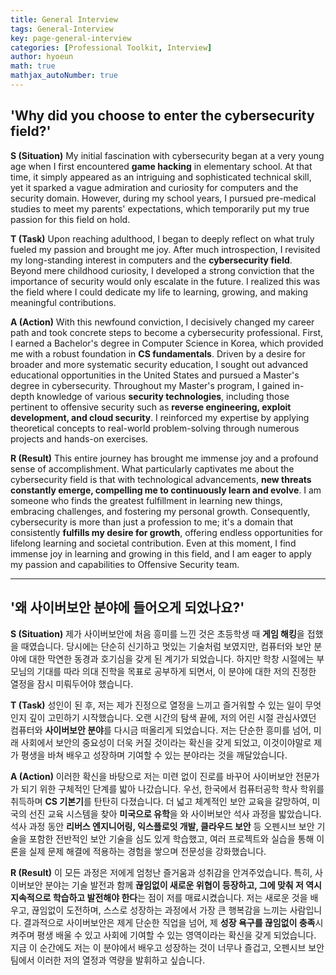 ```yaml
---
title: General Interview
tags: General-Interview
key: page-general-interview
categories: [Professional Toolkit, Interview]
author: hyoeun
math: true
mathjax_autoNumber: true
---
```


## **'Why did you choose to enter the cybersecurity field?'**

**S (Situation)**
My initial fascination with cybersecurity began at a very young age when I first encountered **game hacking** in elementary school. At that time, it simply appeared as an intriguing and sophisticated technical skill, yet it sparked a vague admiration and curiosity for computers and the security domain. However, during my school years, I pursued pre-medical studies to meet my parents' expectations, which temporarily put my true passion for this field on hold.

**T (Task)**
Upon reaching adulthood, I began to deeply reflect on what truly fueled my passion and brought me joy. After much introspection, I revisited my long-standing interest in computers and the **cybersecurity field**. Beyond mere childhood curiosity, I developed a strong conviction that the importance of security would only escalate in the future. I realized this was the field where I could dedicate my life to learning, growing, and making meaningful contributions.

**A (Action)**
With this newfound conviction, I decisively changed my career path and took concrete steps to become a cybersecurity professional. First, I earned a Bachelor's degree in Computer Science in Korea, which provided me with a robust foundation in **CS fundamentals**. Driven by a desire for broader and more systematic security education, I sought out advanced educational opportunities in the United States and pursued a Master's degree in cybersecurity. Throughout my Master's program, I gained in-depth knowledge of various **security technologies**, including those pertinent to offensive security such as **reverse engineering, exploit development, and cloud security**. I reinforced my expertise by applying theoretical concepts to real-world problem-solving through numerous projects and hands-on exercises.

**R (Result)**
This entire journey has brought me immense joy and a profound sense of accomplishment. What particularly captivates me about the cybersecurity field is that with technological advancements, **new threats constantly emerge, compelling me to continuously learn and evolve**. I am someone who finds the greatest fulfillment in learning new things, embracing challenges, and fostering my personal growth. Consequently, cybersecurity is more than just a profession to me; it's a domain that consistently **fulfills my desire for growth**, offering endless opportunities for lifelong learning and societal contribution. Even at this moment, I find immense joy in learning and growing in this field, and I am eager to apply my passion and capabilities to Offensive Security team.

---

## **'왜 사이버보안 분야에 들어오게 되었나요?'**

**S (Situation)**
제가 사이버보안에 처음 흥미를 느낀 것은 초등학생 때 **게임 해킹**을 접했을 때였습니다. 당시에는 단순히 신기하고 멋있는 기술처럼 보였지만, 컴퓨터와 보안 분야에 대한 막연한 동경과 호기심을 갖게 된 계기가 되었습니다. 하지만 학창 시절에는 부모님의 기대를 따라 의대 진학을 목표로 공부하게 되면서, 이 분야에 대한 저의 진정한 열정을 잠시 미뤄두어야 했습니다.

**T (Task)**
성인이 된 후, 저는 제가 진정으로 열정을 느끼고 즐거워할 수 있는 일이 무엇인지 깊이 고민하기 시작했습니다. 오랜 시간의 탐색 끝에, 저의 어린 시절 관심사였던 컴퓨터와 **사이버보안 분야**를 다시금 떠올리게 되었습니다. 저는 단순한 흥미를 넘어, 미래 사회에서 보안의 중요성이 더욱 커질 것이라는 확신을 갖게 되었고, 이것이야말로 제가 평생을 바쳐 배우고 성장하며 기여할 수 있는 분야라는 것을 깨달았습니다.

**A (Action)**
이러한 확신을 바탕으로 저는 미련 없이 진로를 바꾸어 사이버보안 전문가가 되기 위한 구체적인 단계를 밟아 나갔습니다. 우선, 한국에서 컴퓨터공학 학사 학위를 취득하며 **CS 기본기**를 탄탄히 다졌습니다. 더 넓고 체계적인 보안 교육을 갈망하여, 미국의 선진 교육 시스템을 찾아 **미국으로 유학**을 와 사이버보안 석사 과정을 밟았습니다. 석사 과정 동안 **리버스 엔지니어링, 익스플로잇 개발, 클라우드 보안** 등 오펜시브 보안 기술을 포함한 전반적인 보안 기술을 심도 있게 학습했고, 여러 프로젝트와 실습을 통해 이론을 실제 문제 해결에 적용하는 경험을 쌓으며 전문성을 강화했습니다.

**R (Result)**
이 모든 과정은 저에게 엄청난 즐거움과 성취감을 안겨주었습니다. 특히, 사이버보안 분야는 기술 발전과 함께 **끊임없이 새로운 위협이 등장하고, 그에 맞춰 저 역시 지속적으로 학습하고 발전해야 한다**는 점이 저를 매료시켰습니다. 저는 새로운 것을 배우고, 끊임없이 도전하며, 스스로 성장하는 과정에서 가장 큰 행복감을 느끼는 사람입니다. 결과적으로 사이버보안은 제게 단순한 직업을 넘어, 제 **성장 욕구를 끊임없이 충족**시켜주며 평생 배울 수 있고 사회에 기여할 수 있는 영역이라는 확신을 갖게 되었습니다. 지금 이 순간에도 저는 이 분야에서 배우고 성장하는 것이 너무나 즐겁고, 오펜시브 보안 팀에서 이러한 저의 열정과 역량을 발휘하고 싶습니다.